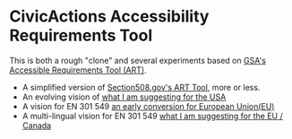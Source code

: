 # CivicActions Accessibility Requirements Tool
This is both a rough "clone" and several experiments based on [GSA's Accessible Requirements Tool (ART)](https://www.section508.gov/art/). 

- A simplified version of [Section508.gov's ART Tool](procurement_form.html), more or less.
- An evolving vision of [what I am suggesting for the USA](procurement_form_enhanced.html)
- A vision for EN 301 549 [an early conversion for European Union(EU)](procurement_form_en301549.html)
- A multi-lingual vision for EN 301 549 [what I am suggesting for the EU / Canada](procurement_form_en301549_i18n.html)
